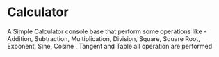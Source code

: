 # Calculator
A Simple Calculator console base that perform some operations like - Addition, Subtraction, Multiplication, Division, Square, Square Root, Exponent, Sine, Cosine , Tangent and  Table all operation are performed
